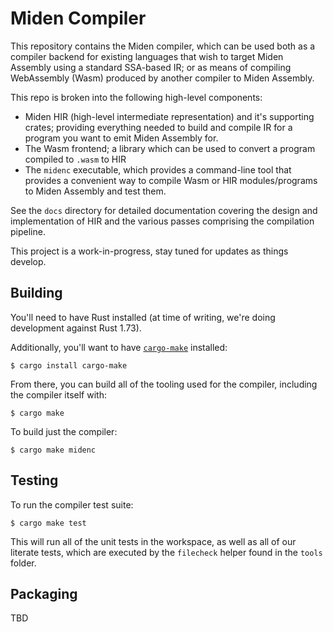# Miden Compiler

This repository contains the Miden compiler, which can be used both as a compiler backend
for existing languages that wish to target Miden Assembly using a standard SSA-based IR;
or as means of compiling WebAssembly (Wasm) produced by another compiler to Miden Assembly.

This repo is broken into the following high-level components:

* Miden HIR (high-level intermediate representation) and it's supporting crates;
providing everything needed to build and compile IR for a program you want to
emit Miden Assembly for.
* The Wasm frontend; a library which can be used to convert a program compiled to `.wasm` to HIR
* The `midenc` executable, which provides a command-line tool that provides a convenient way
to compile Wasm or HIR modules/programs to Miden Assembly and test them.

See the `docs` directory for detailed documentation covering the design and implementation
of HIR and the various passes comprising the compilation pipeline.

This project is a work-in-progress, stay tuned for updates as things develop.

## Building

You'll need to have Rust installed (at time of writing, we're doing development against Rust 1.73).

Additionally, you'll want to have [`cargo-make`](https://github.com/sagiegurari/cargo-make) installed:

    $ cargo install cargo-make

From there, you can build all of the tooling used for the compiler, including the compiler itself with:

    $ cargo make

To build just the compiler:

    $ cargo make midenc

## Testing

To run the compiler test suite:

    $ cargo make test

This will run all of the unit tests in the workspace, as well as all of our literate tests,
which are executed by the `filecheck` helper found in the `tools` folder.

## Packaging

TBD
